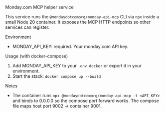 Monday.com MCP helper service

This service runs the `@mondaydotcomorg/monday-api-mcp` CLI via `npx` inside a small Node 20 container. It exposes the MCP HTTP endpoints so other services can register.

Environment
- MONDAY_API_KEY: required. Your monday.com API key.

Usage (with docker-compose)

1. Add MONDAY_API_KEY to your `.env.docker` or export it in your environment.
2. Start the stack: `docker compose up --build`

Notes
- The container runs `npx @mondaydotcomorg/monday-api-mcp -t <API_KEY>` and binds to 0.0.0.0 so the compose port forward works. The compose file maps host port 9002 -> container 9001.
